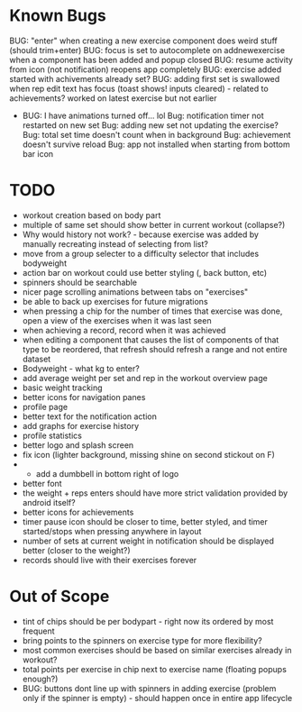 # Known Bugs
BUG: "enter" when creating a new exercise component does weird stuff (should trim+enter)
BUG: focus is set to autocomplete on addnewexercise when a component has been added and popup closed
BUG: resume activity from icon (not notification) reopens app completely
BUG: exercise added started with achivements already set?
BUG: adding first set is swallowed when rep edit text has focus (toast shows! inputs cleared) - related to achievements? worked on latest exercise but not earlier
- BUG: I have animations turned off... lol
Bug: notification timer not restarted on new set
Bug: adding new set not updating the exercise?
Bug: total set time doesn't count when in background
Bug: achievement doesn't survive reload
Bug: app not installed when starting from bottom bar icon


# TODO
- workout creation based on body part
- multiple of same set should show better in current workout (collapse?)
- Why would history not work? - because exercise was added by manually recreating instead of selecting from list?
- move from a group selecter to a difficulty selector that includes bodyweight
- action bar on workout could use better styling (, back button, etc)
- spinners should be searchable
- nicer page scrolling animations between tabs on "exercises"
- be able to back up exercises for future migrations
- when pressing a chip for the number of times that exercise was done, open a view of the exercises when it was last seen
- when achieving a record, record when it was achieved
- when editing a component that causes the list of components of that type to be reordered, that refresh should refresh a range and not entire dataset
- Bodyweight - what kg to enter?
- add average weight per set and rep in the workout overview page
- basic weight tracking
- better icons for navigation panes
- profile page
- better text for the notification action
- add graphs for exercise history
- profile statistics
- better logo and splash screen
- fix icon (lighter background, missing shine on second stickout on F)
- - add a dumbbell in bottom right of logo
- better font
- the weight + reps enters should have more strict validation provided by android itself?
- better icons for achievements
- timer pause icon should be closer to time, better styled, and timer started/stops when pressing anywhere in layout
- number of sets at current weight in notification should be displayed better (closer to the weight?)
- records should live with their exercises forever

# Out of Scope
- tint of chips should be per bodypart - right now its ordered by most frequent
- bring points to the spinners on exercise type for more flexibility?
- most common exercises should be based on similar exercises already in workout?
- total points per exercise in chip next to exercise name (floating popups enough?)
- BUG: buttons dont line up with spinners in adding exercise (problem only if the spinner is empty) - should happen once in entire app lifecycle